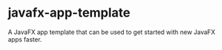 # javafx-app-template
A JavaFX app template that can be used to get started with new JavaFX apps faster.
